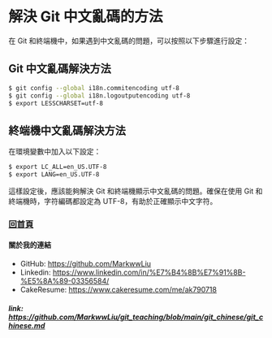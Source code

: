 # 解決 Git 中文亂碼的方法

在 Git 和終端機中，如果遇到中文亂碼的問題，可以按照以下步驟進行設定：

## Git 中文亂碼解決方法

```bash
$ git config --global i18n.commitencoding utf-8
$ git config --global i18n.logoutputencoding utf-8
$ export LESSCHARSET=utf-8
```

## 終端機中文亂碼解決方法

在環境變數中加入以下設定：

```bash
$ export LC_ALL=en_US.UTF-8
$ export LANG=en_US.UTF-8
```

這樣設定後，應該能夠解決 Git 和終端機顯示中文亂碼的問題。確保在使用 Git 和終端機時，字符編碼都設定為 UTF-8，有助於正確顯示中文字符。

### [回首頁](../README.md)

#### 關於我的連結
- GitHub: https://github.com/MarkwwLiu
- Linkedin: https://www.linkedin.com/in/%E7%B4%8B%E7%91%8B-%E5%8A%89-03356584/
- CakeResume: https://www.cakeresume.com/me/ak790718

##### link: https://github.com/MarkwwLiu/git_teaching/blob/main/git_chinese/git_chinese.md
